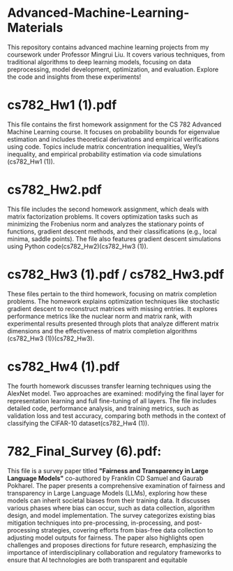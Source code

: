 # Advanced-Machine-Learning-Materials
This repository contains advanced machine learning projects from my coursework under Professor Mingrui Liu. It covers various techniques, from traditional algorithms to deep learning models, focusing on data preprocessing, model development, optimization, and evaluation. Explore the code and insights from these experiments!

# cs782_Hw1 (1).pdf
This file contains the first homework assignment for the CS 782 Advanced Machine Learning course. It focuses on probability bounds for eigenvalue estimation and includes theoretical derivations and empirical verifications using code. Topics include matrix concentration inequalities, Weyl’s inequality, and empirical probability estimation via code simulations​(cs782_Hw1 (1)).

# cs782_Hw2.pdf
This file includes the second homework assignment, which deals with matrix factorization problems. It covers optimization tasks such as minimizing the Frobenius norm and analyzes the stationary points of functions, gradient descent methods, and their classifications (e.g., local minima, saddle points). The file also features gradient descent simulations using Python code​(cs782_Hw2)​(cs782_Hw3 (1)).

# cs782_Hw3 (1).pdf / cs782_Hw3.pdf
These files pertain to the third homework, focusing on matrix completion problems. The homework explains optimization techniques like stochastic gradient descent to reconstruct matrices with missing entries. It explores performance metrics like the nuclear norm and matrix rank, with experimental results presented through plots that analyze different matrix dimensions and the effectiveness of matrix completion algorithms​(cs782_Hw3 (1))​(cs782_Hw3).

# cs782_Hw4 (1).pdf
The fourth homework discusses transfer learning techniques using the AlexNet model. Two approaches are examined: modifying the final layer for representation learning and full fine-tuning of all layers. The file includes detailed code, performance analysis, and training metrics, such as validation loss and test accuracy, comparing both methods in the context of classifying the CIFAR-10 dataset​(cs782_Hw4 (1)).


# 782_Final_Survey (6).pdf:

This file is a survey paper titled **"Fairness and Transparency in Large Language Models"** co-authored by Franklin CD Samuel and Gaurab Pokharel. The paper presents a comprehensive examination of fairness and transparency in Large Language Models (LLMs), exploring how these models can inherit societal biases from their training data. It discusses various phases where bias can occur, such as data collection, algorithm design, and model implementation. The survey categorizes existing bias mitigation techniques into pre-processing, in-processing, and post-processing strategies, covering efforts from bias-free data collection to adjusting model outputs for fairness. The paper also highlights open challenges and proposes directions for future research, emphasizing the importance of interdisciplinary collaboration and regulatory frameworks to ensure that AI technologies are both transparent and equitable
